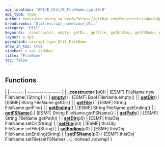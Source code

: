 ```yaml
---
api_location: "API/E_Util/E_FileName.cpp:30:9"
api_type: type
author: Generated using <a href="https://github.com/MeisterYeti/WhatsUpDoc">WhatsUpDoc</a>
breadcrumbs: "Util:escript_namespace_Util"
category: "Util"
keywords: _constructor, empty, getDir, getFile, getEnding, getFSName, getPath, setDir, setFile, setEnding, setFSName
layout: e_api
permalink: escript_type_Util_FileName
show_in_toc: true
sidebar: e_api_sidebar
title: "FileName"
toc: false
---
```


## Functions

|
| ------: | ----------------- |
| **_constructor**([p0]) | [ESMF] FileName new FileName( [String] ) |
| **[empty](classUtil_1_1FileName#classUtil_1_1FileName_1aba5a57b7a6e9db8624c67e3b063f7850)**() | [ESMF] Bool FileName.empty() |
| **[getDir](classUtil_1_1FileName#classUtil_1_1FileName_1aef0d92b595974a1a9899a003833e1303)**() | [ESMF] String FileName.getDir() |
| **[getFile](classUtil_1_1FileName#classUtil_1_1FileName_1ab1d6150a18f6849c7b468fe90bfc3398)**() | [ESMF] String FileName.getFile() |
| **[getEnding](classUtil_1_1FileName#classUtil_1_1FileName_1a88610396382f5322a755f04413c144ec)**() | [ESMF] String FileName.getEnding() |
| **[getFSName](classUtil_1_1FileName#classUtil_1_1FileName_1a69824fd7f3d1778bb05ba896314db7b1)**() | [ESMF] String FileName.getFSName() |
| **[getPath](classUtil_1_1FileName#classUtil_1_1FileName_1ad1046abafd2f995f948cfafc74420ce8)**() | [ESMF] String FileName.getPath() |
| **[setDir](classUtil_1_1FileName#classUtil_1_1FileName_1a3a011c6b423d7e7eb615660d51c0bf97)**(p0) | [ESMF] thisObj FileName.setDir(String) |
| **[setFile](classUtil_1_1FileName#classUtil_1_1FileName_1a9e10bdeda816e881b679e801473055f8)**(p0) | [ESMF] thisObj FileName.setFile(String) |
| **[setEnding](classUtil_1_1FileName#classUtil_1_1FileName_1a4cf8a69e13e37126a7253a347c00dcd3)**(p0) | [ESMF] thisObj FileName.setEnding(String) |
| **[setFSName](classUtil_1_1FileName#classUtil_1_1FileName_1abba5577fc3d7115a04e79ec4c06af399)**(p0) | [ESMF] thisObj FileName.setFile(setFSName) |
{: .nohead .nowrap1 }
